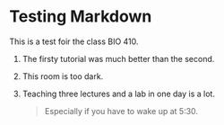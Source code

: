 # Testing Markdown

This is a test foir the class BIO 410.

1. The firsty tutorial was much better than the second.

2. This room is too dark.

3. Teaching three lectures and a lab in one day is a lot.

    > Especially if you have to wake up at 5:30.
